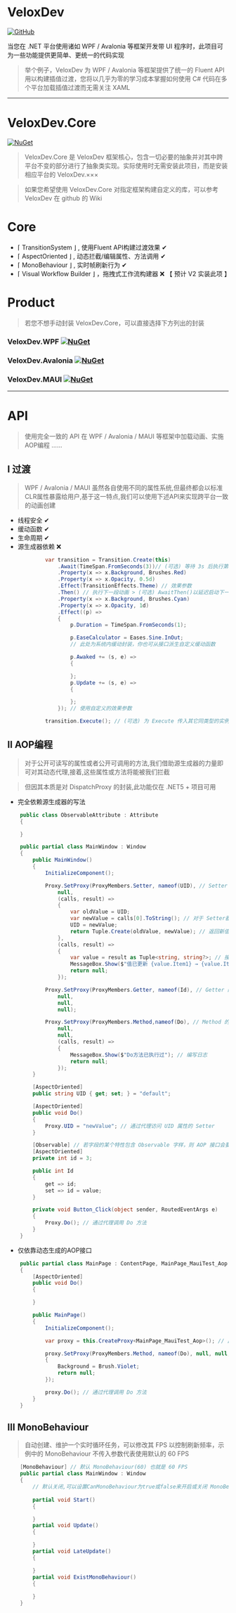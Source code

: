 ﻿# VeloxDev

[![GitHub](https://img.shields.io/badge/GitHub-Repository-blue?logo=github)](https://github.com/Axvser/VeloxDev)  

当您在 .NET 平台使用诸如 WPF / Avalonia 等框架开发带 UI 程序时，此项目可为一些功能提供更简单、更统一的代码实现

> 举个例子，VeloxDev 为 WPF / Avalonia 等框架提供了统一的 Fluent API 用以构建插值过渡，您将以几乎为零的学习成本掌握如何使用 C# 代码在多个平台加载插值过渡而无需关注 XAML

---

# VeloxDev.Core

[![NuGet](https://img.shields.io/nuget/v/VeloxDev.Core?color=green&logo=nuget)](https://www.nuget.org/packages/VeloxDev.Core/)

> VeloxDev.Core 是 VeloxDev 框架核心，包含一切必要的抽象并对其中跨平台不变的部分进行了抽象类实现。实际使用时无需安装此项目，而是安装相应平台的 VeloxDev.×××

> 如果您希望使用 VeloxDev.Core 对指定框架构建自定义的库，可以参考 VeloxDev 在 github 的 Wiki

# Core
  - ⌈ TransitionSystem ⌋ , 使用Fluent API构建过渡效果 ✔
  - ⌈ AspectOriented ⌋ , 动态拦截/编辑属性、方法调用 ✔
  - ⌈ MonoBehaviour ⌋ , 实时帧刷新行为 ✔
  - ⌈ Visual Workflow Builder ⌋ ，拖拽式工作流构建器 ❌ 【 预计 V2 实装此项 】

# Product

> 若您不想手动封装 VeloxDev.Core，可以直接选择下方列出的封装

### VeloxDev.WPF [![NuGet](https://img.shields.io/nuget/v/VeloxDev.WPF?color=green&logo=nuget)](https://www.nuget.org/packages/VeloxDev.WPF/)


### VeloxDev.Avalonia [![NuGet](https://img.shields.io/nuget/v/VeloxDev.Avalonia?color=green&logo=nuget)](https://www.nuget.org/packages/VeloxDev.Avalonia/)


### VeloxDev.MAUI  [![NuGet](https://img.shields.io/nuget/v/VeloxDev.MAUI?color=green&logo=nuget)](https://www.nuget.org/packages/VeloxDev.MAUI/)

---

# API

> 使用完全一致的 API 在 WPF / Avalonia / MAUI 等框架中加载动画、实施AOP编程 …… 

## Ⅰ 过渡

> WPF / Avalonia / MAUI 虽然各自使用不同的属性系统,但最终都会以标准CLR属性暴露给用户,基于这一特点,我们可以使用下述API来实现跨平台一致的动画创建

- 线程安全 ✔
- 缓动函数 ✔
- 生命周期 ✔
- 源生成器依赖 ❌

```csharp
            var transition = Transition.Create(this)
                .Await(TimeSpan.FromSeconds(3))// (可选) 等待 3s 后执行第一段动画
                .Property(x => x.Background, Brushes.Red)
                .Property(x => x.Opacity, 0.5d)
                .Effect(TransitionEffects.Theme) // 效果参数
                .Then() // 执行下一段动画 > (可选) AwaitThen()以延迟启动下一段动画
                .Property(x => x.Background, Brushes.Cyan)
                .Property(x => x.Opacity, 1d)
                .Effect((p) =>
                {
                    p.Duration = TimeSpan.FromSeconds(1);

                    p.EaseCalculator = Eases.Sine.InOut; 
                    // 此处为系统内缓动封装，你也可从接口派生自定义缓动函数

                    p.Awaked += (s, e) =>
                    {

                    };
                    p.Update += (s, e) =>
                    {

                    };
                }); // 使用自定义的效果参数

            transition.Execute(); // (可选) 为 Execute 传入其它同类型的实例以改变动画生效目标 
```

## Ⅱ AOP编程

> 对于公开可读写的属性或者公开可调用的方法,我们借助源生成器的力量即可对其动态代理,接着,这些属性或方法将能被我们拦截

> 但因其本质是对 DispatchProxy 的封装,此功能仅在 .NET5 + 项目可用

- 完全依赖源生成器的写法

```csharp
    public class ObservableAttribute : Attribute
    {

    }

    public partial class MainWindow : Window
    {
        public MainWindow()
        {
            InitializeComponent();

            Proxy.SetProxy(ProxyMembers.Setter, nameof(UID), // Setter 的 AOP
                null,
                (calls, result) =>
                {
                    var oldValue = UID;
                    var newValue = calls[0].ToString(); // 对于 Setter器，必定有一个参数 value
                    UID = newValue;
                    return Tuple.Create(oldValue, newValue); // 返回新值与旧值用于日志记录
                },
                (calls, result) =>
                {
                    var value = result as Tuple<string, string?>; // 接收上一个节点的返回值
                    MessageBox.Show($"值已更新 {value.Item1} → {value.Item2}"); // 编写日志
                    return null;
                });

            Proxy.SetProxy(ProxyMembers.Getter, nameof(Id), // Getter 的 AOP
                null,
                null,
                null);

            Proxy.SetProxy(ProxyMembers.Method,nameof(Do), // Method 的 AOP
                null,
                null,
                (calls, result) =>
                {
                    MessageBox.Show($"Do方法已执行过"); // 编写日志
                    return null;
                });
        }

        [AspectOriented]
        public string UID { get; set; } = "default";

        [AspectOriented]
        public void Do()
        {
            Proxy.UID = "newValue"; // 通过代理访问 UID 属性的 Setter
        }

        [Observable] // 若字段的某个特性包含 Observable 字样，则 AOP 接口会要求你实现其公开可读写属性 Id
        [AspectOriented]
        private int id = 3;

        public int Id
        {
            get => id;
            set => id = value;
        }

        private void Button_Click(object sender, RoutedEventArgs e)
        {
            Proxy.Do(); // 通过代理调用 Do 方法
        }
    }
```

- 仅依靠动态生成的AOP接口

```csharp
    public partial class MainPage : ContentPage, MainPage_MauiTest_Aop // 此处必须显式实现动态生成的AOP接口
    {
        [AspectOriented]
        public void Do()
        {

        }

        public MainPage()
        {
            InitializeComponent();

            var proxy = this.CreateProxy<MainPage_MauiTest_Aop>(); // 此处必须显式指定AOP接口

            proxy.SetProxy(ProxyMembers.Method, nameof(Do), null, null, (s, e) =>
            {
                Background = Brush.Violet;
                return null;
            });

            proxy.Do(); // 通过代理调用 Do 方法
        }
    }
```

## Ⅲ MonoBehaviour

> 自动创建、维护一个实时循环任务，可以修改其 FPS 以控制刷新频率，示例中的 MonoBehaviour 不传入参数代表使用默认的 60 FPS

```csharp
    [MonoBehaviour] // 默认 MonoBehaviour(60) 也就是 60 FPS
    public partial class MainWindow : Window
    {
        // 默认关闭,可以设置CanMonoBehaviour为true或false来开启或关闭 MonoBehaviour 功能
        
        partial void Start()
        {

        }
        partial void Update()
        {

        }
        partial void LateUpdate()
        {

        }
        partial void ExistMonoBehaviour()
        {
            
        }
    }
```